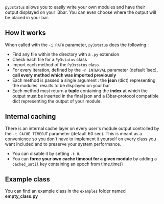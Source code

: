 `py3status` allows you to easily write your own modules and have their output displayed on your i3bar. You can even choose where the output will be placed in your bar.

## How it works
When called with the `-i PATH` parameter, `py3status` does the following :
* Find any file within the directory with a `.py` extension
* Check each file for a `Py3status` class
* Import each method of the `Py3status` class
* For every iteration, defined by the `-n INTERVAL` parameter (default 1sec), **call every method which was imported previously**
* Each method is passed a single argument : the **json** (dict) representing the modules' results to be displayed on your bar
* Each method must return a **tuple** containing the **index** at which the output must be inserted in the final json and a i3bar-protocol compatible dict representing the output of your module.

## Internal caching
There is an internal cache layer on every user's module output controlled by the `-t CACHE_TIMEOUT` parameter (default 60 sec). This is meant as a convenience so you don't have to implement it yourself on every class you want included and to preserve your system performance.
* You can disable it by setting `-t 0`.
* You can **force your own cache timeout for a given module** by adding a `cached_until` key containing an epoch from time.time()

## Example class
You can find an example class in the `examples` folder named **empty_class.py**

